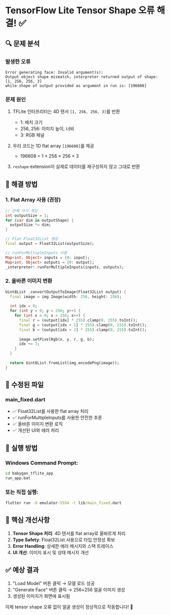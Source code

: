 # TensorFlow Lite Tensor Shape 오류 해결! ✅

## 🔍 문제 분석

### 발생한 오류
```
Error generating face: Invalid argument(s): 
Output object shape mismatch, interpreter returned output of shape: [1, 256, 256, 3] 
while shape of output provided as argument in run is: [196608]
```

### 문제 원인
1. TFLite 인터프리터는 4D 텐서 `[1, 256, 256, 3]`를 반환
   - 1: 배치 크기
   - 256, 256: 이미지 높이, 너비
   - 3: RGB 채널

2. 우리 코드는 1D flat array `[196608]`를 제공
   - 196608 = 1 × 256 × 256 × 3

3. `reshape` extension이 실제로 데이터를 재구성하지 않고 그대로 반환

## 🔧 해결 방법

### 1. Flat Array 사용 (권장)
```dart
// 전체 크기 계산
int outputSize = 1;
for (var dim in outputShape) {
  outputSize *= dim;
}

// Flat Float32List 생성
final output = Float32List(outputSize);

// runForMultipleInputs 사용
Map<int, Object> inputs = {0: input};
Map<int, Object> outputs = {0: output};
_interpreter!.runForMultipleInputs(inputs, outputs);
```

### 2. 올바른 이미지 변환
```dart
Uint8List _convertOutputToImage(Float32List output) {
  final image = img.Image(width: 256, height: 256);
  
  int idx = 0;
  for (int y = 0; y < 256; y++) {
    for (int x = 0; x < 256; x++) {
      final r = (output[idx] * 255).clamp(0, 255).toInt();
      final g = (output[idx + 1] * 255).clamp(0, 255).toInt();
      final b = (output[idx + 2] * 255).clamp(0, 255).toInt();
      
      image.setPixelRgb(x, y, r, g, b);
      idx += 3;
    }
  }
  
  return Uint8List.fromList(img.encodePng(image));
}
```

## 📝 수정된 파일

### main_fixed.dart
- ✅ Float32List를 사용한 flat array 처리
- ✅ runForMultipleInputs를 사용한 안전한 추론
- ✅ 올바른 이미지 변환 로직
- ✅ 개선된 UI와 에러 처리

## 🚀 실행 방법

### Windows Command Prompt:
```cmd
cd babygan_tflite_app
run_app.bat
```

### 또는 직접 실행:
```cmd
flutter run -d emulator-5554 -t lib/main_fixed.dart
```

## 🔑 핵심 개선사항

1. **Tensor Shape 처리**: 4D 텐서를 flat array로 올바르게 처리
2. **Type Safety**: Float32List 사용으로 타입 안정성 확보
3. **Error Handling**: 상세한 에러 메시지와 스택 트레이스
4. **UI 개선**: 이미지 표시 및 상태 메시지 개선

## ✅ 예상 결과

1. "Load Model" 버튼 클릭 → 모델 로드 성공
2. "Generate Face" 버튼 클릭 → 256×256 얼굴 이미지 생성
3. 생성된 이미지가 화면에 표시됨

이제 tensor shape 오류 없이 얼굴 생성이 정상적으로 작동합니다! 🎉
